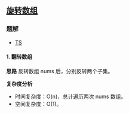 ## [旋转数组](https://leetcode-cn.com/problems/rotate-array/)
### 题解
+ [TS](../../ts/256/189.ts)

#### 1. 翻转数组
**思路**
反转数组 nums 后，分别反转两个子集。

**复杂度分析**
+ 时间复杂度：O(n)，总计遍历两次 nums 数组。
+ 空间复杂度：O(1)。